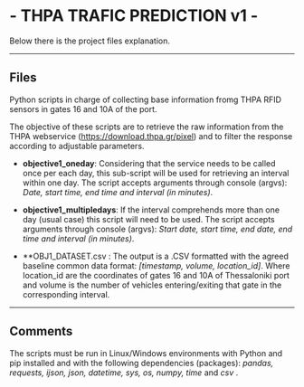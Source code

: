 # - THPA TRAFIC PREDICTION v1 -

Below there is the project files explanation.

---

## Files
Python scripts in charge of collecting base information fromg THPA RFID sensors in gates 16 and 10A of the port.

The objective of these scripts are to retrieve the raw information from the THPA webservice (https://download.thpa.gr/pixel) and to filter the response according to adjustable parameters.

- **objective1_oneday**: Considering that the service needs to be called once per each day, this sub-script will be used for retrieving an interval within one day. The script accepts arguments through console (argvs): _Date, start time, end time and interval (in minutes)_.

- **objective1_multipledays**: If the interval comprehends more than one day (usual case) this script will need to be used. The script accepts arguments through console (argvs): _Start date, start time, end date, end time and interval (in minutes)_.

- **OBJ1_DATASET.csv : The output is a .CSV formatted with the agreed baseline common data format: _[timestamp, volume, location_id]_. Where location_id are the coordinates of gates 16 and 10A of Thessaloniki port and volume is the number of vehicles entering/exiting that gate in the corresponding interval.


---

## Comments

The scripts must be run in Linux/Windows environments with Python and pip installed and with the following dependencies (packages): _pandas, requests, ijson, json, datetime, sys, os, numpy, time_ and _csv_ .

